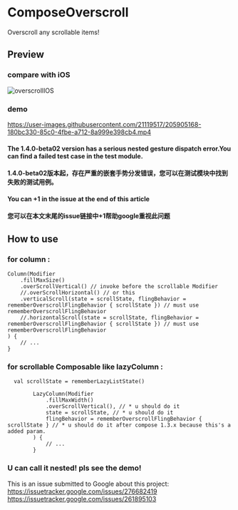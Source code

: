 # ComposeOverscroll
Overscroll any scrollable items!

## Preview
### compare with iOS
![overscrollIOS](https://user-images.githubusercontent.com/21119517/206082779-0c98ae17-b54c-4088-bec4-4c2e0cfd5672.gif)

### demo
https://user-images.githubusercontent.com/21119517/205905168-180bc330-85c0-4fbe-a712-8a999e398cb4.mp4

#### The 1.4.0-beta02 version has a serious nested gesture dispatch error.You can find a failed test case in the test module.
####  1.4.0-beta02版本起，存在严重的嵌套手势分发错误，您可以在测试模块中找到失败的测试用例。
#### You can +1 in the issue at the end of this article
#### 您可以在本文末尾的issue链接中+1帮助google重视此问题

## How to use

### for column :
```
Column(Modifier
    .fillMaxSize()
    .overScrollVertical() // invoke before the scrollable Modifier
    //.overScrollHorizontal() // or this
    .verticalScroll(state = scrollState, flingBehavior = rememberOverscrollFlingBehavior { scrollState }) // must use rememberOverscrollFlingBehavior
    //.horizontalScroll(state = scrollState, flingBehavior = rememberOverscrollFlingBehavior { scrollState }) // must use rememberOverscrollFlingBehavior
) {
    // ...
}
```
### for scrollable Composable like lazyColumn :
```
  val scrollState = rememberLazyListState()
        
        LazyColumn(Modifier
            .fillMaxWidth()
            .overScrollVertical(), // * u should do it
            state = scrollState, // * u should do it 
            flingBehavior = rememberOverscrollFlingBehavior { scrollState } // * u should do it after compose 1.3.x because this's a added param.
        ) {
            // ...
        }
```
### U can call it nested! pls see the demo!

This is an issue submitted to Google about this project:
https://issuetracker.google.com/issues/276682419
https://issuetracker.google.com/issues/261895103
